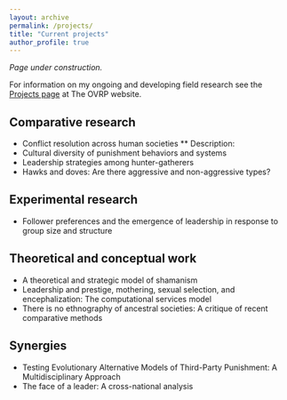 ```yaml
---
layout: archive
permalink: /projects/
title: "Current projects"
author_profile: true
---
```


*Page under construction.*

For information on my ongoing and developing field research see the [Projects page](https://www.omovalleyresearchproject.org/projects) at The OVRP website. 

## Comparative research

* Conflict resolution across human societies
** Description:
* Cultural diversity of punishment behaviors and systems
* Leadership strategies among hunter-gatherers
* Hawks and doves: Are there aggressive and non-aggressive types?

## Experimental research

* Follower preferences and the emergence of leadership in response to group size and structure

## Theoretical and conceptual work

* A theoretical and strategic model of shamanism
* Leadership and prestige, mothering, sexual selection, and encephalization: The computational services model
* There is no ethnography of ancestral societies: A critique of recent comparative methods

## Synergies 

* Testing Evolutionary Alternative Models of Third-Party Punishment: A Multidisciplinary Approach
* The face of a leader: A cross-national analysis